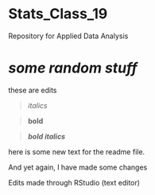 # Stats_Class_19
Repository for Applied Data Analysis 

# *some random stuff* 
these are edits

>*italics*

>**bold**

>***bold italics***


here is some new text for the readme file.


And yet again, I have made some changes

Edits made through RStudio (text editor)



